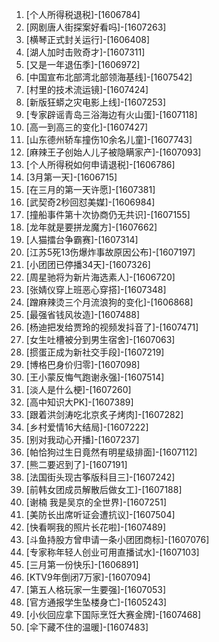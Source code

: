 
1. [个人所得税退税]-[1606784]
1. [网剧唐人街探案好看吗]-[1607263]
1. [横琴正式封关运行]-[1606408]
1. [湖人加时击败奇才]-[1607311]
1. [又是一年退伍季]-[1606972]
1. [中国宣布北部湾北部领海基线]-[1607542]
1. [村里的技术流运镜]-[1607424]
1. [新版狂蟒之灾电影上线]-[1607253]
1. [专家辟谣青岛三浴海边有火山蛋]-[1607118]
1. [高一到高三的变化]-[1607427]
1. [山东德州轿车撞伤10余名儿童]-[1607743]
1. [麻辣王子创始人儿子被隐瞒家产]-[1607093]
1. [个人所得税如何申请退税]-[1606786]
1. [3月第一天]-[1606715]
1. [在三月的第一天许愿]-[1607381]
1. [武契奇2秒回怼美媒]-[1606984]
1. [撞船事件第十次协商仍无共识]-[1607155]
1. [龙年就是要拼龙魔方]-[1607662]
1. [人猫擂台争霸赛]-[1607314]
1. [江苏5死13伤爆炸事故原因公布]-[1607197]
1. [小团团已停播34天]-[1607326]
1. [周星驰将为新片海选素人]-[1606720]
1. [张婧仪穿上班恶心穿搭]-[1607348]
1. [蹭麻辣烫三个月流浪狗的变化]-[1606868]
1. [最强省钱风妆造]-[1607488]
1. [杨迪把发给贾玲的视频发抖音了]-[1607471]
1. [女生吐槽被分到男生宿舍]-[1607063]
1. [掼蛋正成为新社交手段]-[1607219]
1. [博格巴身价归零]-[1607098]
1. [王小蒙反悔气跑谢永强]-[1607514]
1. [淡人是什么梗]-[1607260]
1. [高中知识大PK]-[1607389]
1. [跟着洪剑涛吃北京炙子烤肉]-[1607282]
1. [乡村爱情16大结局]-[1607222]
1. [别对我动心开播]-[1607237]
1. [帕恰狗过生日竟然有明星级排面]-[1607112]
1. [熊二要迟到了]-[1607191]
1. [法国街头现古筝版科目三]-[1607242]
1. [前韩女团成员解散后做女工]-[1607188]
1. [谢楠 我是吴京的全世界]-[1607251]
1. [美防长出席听证会遭抗议]-[1607504]
1. [快看啊我的照片长花啦]-[1607489]
1. [斗鱼持股方曾申请一条小团团商标]-[1607076]
1. [专家称年轻人创业可用直播试水]-[1607103]
1. [三月第一份快乐]-[1606891]
1. [KTV9年倒闭7万家]-[1607094]
1. [第五人格玩家一生要强]-[1607053]
1. [官方通报学生坠楼身亡]-[1605243]
1. [小伙回应拿下国际烹饪大赛金牌]-[1607468]
1. [伞下藏不住的温暖]-[1607483]